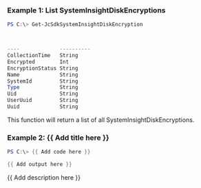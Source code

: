 ### Example 1: List SystemInsightDiskEncryptions
```powershell
PS C:\> Get-JcSdkSystemInsightDiskEncryption



----             ----------
CollectionTime   String
Encrypted        Int
EncryptionStatus String
Name             String
SystemId         String
Type             String
Uid              String
UserUuid         String
Uuid             String


```

This function will return a list of all SystemInsightDiskEncryptions.

### Example 2: {{ Add title here }}
```powershell
PS C:\> {{ Add code here }}

{{ Add output here }}
```

{{ Add description here }}

